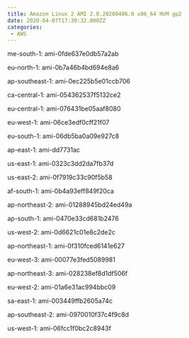 ```yaml
---
title: Amazon Linux 2 AMI 2.0.20200406.0 x86_64 HVM gp2
date: 2020-04-07T17:30:32.000ZZ
categories:
 - AWS
---
```


me-south-1: ami-0fde637e0db57a2ab

eu-north-1: ami-0b7a46b4bd694e8a6

ap-southeast-1: ami-0ec225b5e01ccb706

ca-central-1: ami-054362537f5132ce2

eu-central-1: ami-076431be05aaf8080

eu-west-1: ami-06ce3edf0cff21f07

eu-south-1: ami-06db5ba0a09e927c8

ap-east-1: ami-dd7731ac

us-east-1: ami-0323c3dd2da7fb37d

us-east-2: ami-0f7919c33c90f5b58

af-south-1: ami-0b4a93eff849f20ca

ap-northeast-2: ami-01288945bd24ed49a

ap-south-1: ami-0470e33cd681b2476

us-west-2: ami-0d6621c01e8c2de2c

ap-northeast-1: ami-0f310fced6141e627

eu-west-3: ami-00077e3fed5089981

ap-northeast-3: ami-028238ef8d1df506f

eu-west-2: ami-01a6e31ac994bbc09

sa-east-1: ami-003449ffb2605a74c

ap-southeast-2: ami-0970010f37c4f9c8d

us-west-1: ami-06fcc1f0bc2c8943f

